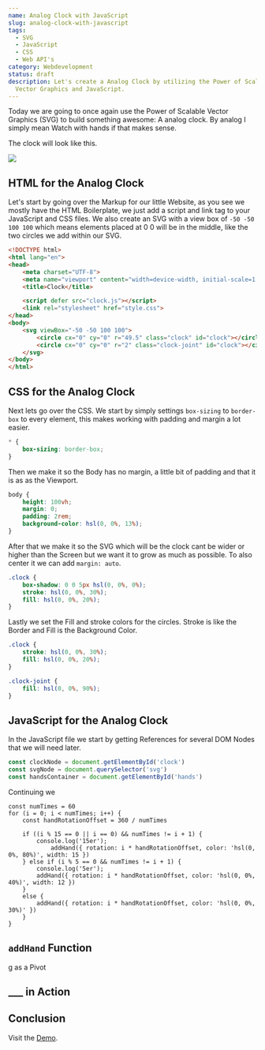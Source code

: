 ```yaml
---
name: Analog Clock with JavaScript
slug: analog-clock-with-javascript
tags:
  - SVG
  - JavaScript
  - CSS
  - Web API's
category: Webdevelopment
status: draft
description: Let's create a Analog Clock by utilizing the Power of Scalable
  Vector Graphics and JavaScript.
---
```


<!--
Notes:
- HTML Structure
- CSS Styling
	- Fill
	- Stroke
	- Max -Width and Height
- JavaScript
	- Setup 
	- Add Hand Function
	- Render Function 
		- Animation Callback: https://maximmaeder.com/animations-with-javascript/#why-do-we-use-requestanimationframe
- Add Other Articles where i used SVG -> New SVG Tag
-->

Today we are going to once again use the Power of Scalable Vector Graphics (SVG) to build something awesome: A analog clock. By analog I simply mean Watch with hands if that makes sense.

The clock will look like this.

![](https://i.imgur.com/S9g2hvb.png)


## HTML for the Analog Clock

Let's start by going over the Markup for our little Website, as you see we mostly have the HTML Boilerplate, we just add a script and link tag to your JavaScript and CSS files. We also create an SVG with a view box of `-50 -50 100 100` which means elements placed at 0 0 will be in the middle, like the two circles we add within our SVG.

```html
<!DOCTYPE html>
<html lang="en">
<head>
    <meta charset="UTF-8">
    <meta name="viewport" content="width=device-width, initial-scale=1.0">
    <title>Clock</title>

    <script defer src="clock.js"></script>
    <link rel="stylesheet" href="style.css">
</head>
<body>
    <svg viewBox="-50 -50 100 100">
        <circle cx="0" cy="0" r="49.5" class="clock" id="clock"></circle>
        <circle cx="0" cy="0" r="2" class="clock-joint" id="clock"></circle>
    </svg>
</body>
</html>
```

## CSS for the Analog Clock

Next lets go over the CSS. We start by simply settings `box-sizing` to `border-box` to every element,  this makes working with padding and margin a lot easier.

```css
* {
    box-sizing: border-box;
}
```


Then we make it so the Body has no margin, a little bit of padding and that it is as as the Viewport.

```css
body {
    height: 100vh;
    margin: 0;
    padding: 2rem;
    background-color: hsl(0, 0%, 13%);
}
```

After that we make it so the SVG which will be the clock cant be wider or higher than the Screen but we want it to grow as much as possible. To also center it we can add `margin: auto`.

```css
.clock {
    box-shadow: 0 0 5px hsl(0, 0%, 0%);
    stroke: hsl(0, 0%, 30%);
    fill: hsl(0, 0%, 20%);
}
```

Lastly we set the Fill and stroke colors for the circles. Stroke is like the Border and Fill is the Background Color.

```css
.clock {
    stroke: hsl(0, 0%, 30%);
    fill: hsl(0, 0%, 20%);
}

.clock-joint {
    fill: hsl(0, 0%, 90%);
}
```

## JavaScript for the Analog Clock

In the JavaScript file we start by getting References for several DOM Nodes that we will need later.

```js
const clockNode = document.getElementById('clock')
const svgNode = document.querySelector('svg')
const handsContainer = document.getElementById('hands')
```

Continuing we 


```
const numTimes = 60
for (i = 0; i < numTimes; i++) {
    const handRotationOffset = 360 / numTimes

    if ((i % 15 == 0 || i == 0) && numTimes != i + 1) {
        console.log('15er');
	        addHand({ rotation: i * handRotationOffset, color: 'hsl(0, 0%, 80%)', width: 15 })
    } else if (i % 5 == 0 && numTimes != i + 1) {
        console.log('5er');
        addHand({ rotation: i * handRotationOffset, color: 'hsl(0, 0%, 40%)', width: 12 })
    }
    else {
        addHand({ rotation: i * handRotationOffset, color: 'hsl(0, 0%, 30%)' })
    }
}
```

## `addHand` Function

g as a Pivot


## ___ in Action



## Conclusion



Visit the [Demo]().